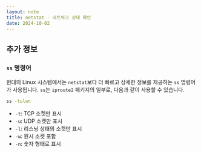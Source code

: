 ```yaml
---
layout: note
title: netstat - 네트워크 상태 확인
date: 2024-10-02
---
```



## 추가 정보

### `ss` 명령어

현대의 Linux 시스템에서는 `netstat`보다 더 빠르고 상세한 정보를 제공하는 `ss` 명령어가 사용됩니다. `ss`는 `iproute2` 패키지의 일부로, 다음과 같이 사용할 수 있습니다.

```bash
ss -tulwn
```

- `-t`: TCP 소켓만 표시
- `-u`: UDP 소켓만 표시
- `-l`: 리스닝 상태의 소켓만 표시
- `-w`: 원시 소켓 포함
- `-n`: 숫자 형태로 표시
